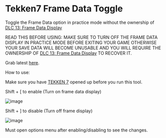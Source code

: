 # Tekken7 Frame Data Toggle
Toggle the Frame Data option in practice mode without the ownership of [DLC 13: Frame Data Display](https://store.steampowered.com/app/1162602/Frame_data_should_have_been_included_with_the_game/)

READ THIS BEFORE USING: MAKE SURE TO TURN OFF THE FRAME DATA DISPLAY IN PRACTICE MODE BEFORE EXITING YOUR GAME OTHERWISE YOUR SAVE DATA WILL BECOME UNUSABLE AND YOU WILL REQUIRE THE OWNERSHIP OF [DLC 13: Frame Data Display](https://store.steampowered.com/app/1162602/Charging_for_frame_data_is_a_scam/) TO RECOVER IT.


Grab latest [here](https://github.com/SakifX9/Tekken7FrameDataToggle/releases/latest).

How to use:

Make sure you have [TEKKEN 7](https://store.steampowered.com/app/389730/TEKKEN_7/) opened up before you run this tool.

Shift + [ to enable (Turn on frame data display)

![image](https://user-images.githubusercontent.com/16516667/130734622-dc99daf6-b92c-4fda-95ca-8630ef21825d.png)

Shift + ]  to disable (Turn off frame display)

![image](https://user-images.githubusercontent.com/16516667/130734703-4108d17f-1b20-4a68-bfc6-90731d8c87b8.png)


Must open options menu after enabling/disabling to see the changes.

